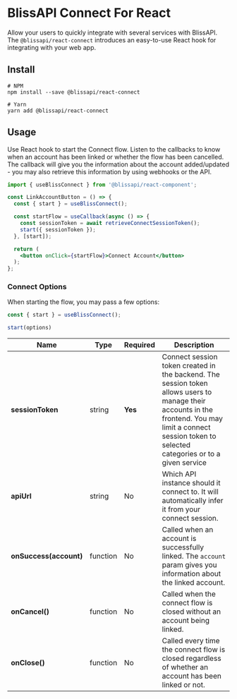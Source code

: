 # BlissAPI Connect For React
Allow your users to quickly integrate with several services with BlissAPI. The `@blissapi/react-connect`
introduces an easy-to-use React hook for integrating with your web app.

## Install

```
# NPM
npm install --save @blissapi/react-connect

# Yarn
yarn add @blissapi/react-connect
```

## Usage
Use React hook to start the Connect flow. Listen to the callbacks to know when an account has been linked or whether
the flow has been cancelled. The callback will give you the information about the account added/updated - you may
also retrieve this information by using webhooks or the API.

```jsx
import { useBlissConnect } from '@blissapi/react-component';

const LinkAccountButton = () => {
  const { start } = useBlissConnect();

  const startFlow = useCallback(async () => {
    const sessionToken = await retrieveConnectSessionToken();
    start({ sessionToken });
  }, [start]);

  return (
    <button onClick={startFlow}>Connect Account</button>
  );
};
```

### Connect Options
When starting the flow, you may pass a few options:
```jsx
const { start } = useBlissConnect();

start(options)
```

| Name                    | Type        | Required    | Description         |
| ----------------------- | ----------- | ----------- | ------------------- |
| **sessionToken**        | string      | **Yes**     | Connect session token created in the backend. The session token allows users to manage their accounts in the frontend. You may limit a connect session token to selected categories or to a given service
| **apiUrl**              | string      | No          | Which API instance should it connect to. It will automatically infer it from your connect session.
| **onSuccess(account)**  | function    | No          | Called when an account is successfully linked. The `account` param gives you information about the linked account.
| **onCancel()**          | function    | No          | Called when the connect flow is closed without an account being linked.
| **onClose()**           | function    | No          | Called every time the connect flow is closed regardless of whether an account has been linked or not.
